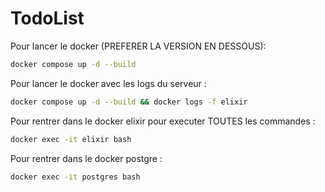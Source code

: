 # TodoList

Pour lancer le docker (PREFERER LA VERSION EN DESSOUS): 

```bash
docker compose up -d --build 
```

Pour lancer le docker avec les logs du serveur : 

```bash
docker compose up -d --build && docker logs -f elixir
```

Pour rentrer dans le docker elixir pour executer TOUTES les commandes :
```bash
docker exec -it elixir bash
```

Pour rentrer dans le docker postgre : 
```bash 
docker exec -it postgres bash
```